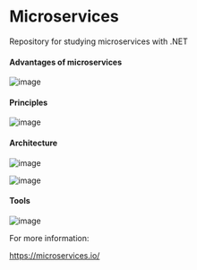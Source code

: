 # Microservices

Repository for studying microservices with .NET

#### Advantages of microservices

![image](https://github.com/lucascarvalhobr/Olympus.Concepts/assets/79495407/e68bcb6e-6be8-4a57-93da-c484eccbf772)

#### Principles

![image](https://github.com/lucascarvalhobr/Olympus.Concepts/assets/79495407/ab6730bd-6243-4f33-b7c8-45bcc71f2faf)

#### Architecture

![image](https://github.com/lucascarvalhobr/Olympus.Concepts/assets/79495407/1a90fdfc-93a9-47df-a8a7-a3fcae71a459)

![image](https://github.com/lucascarvalhobr/Olympus.Concepts/assets/79495407/f544a75f-1463-4600-b0d7-05bb375d1678)

#### Tools

![image](https://github.com/lucascarvalhobr/Olympus.Concepts/assets/79495407/38bca533-6255-4a83-ba89-f3ed6bf6ca9a)


For more information:

https://microservices.io/
